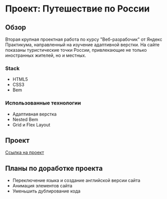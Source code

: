 # Проект: Путешествие по России

## Обзор

Вторая крупная проектная работа по курсу "Веб-разрабочик" от Яндекс Практикума, направленный на изучение адаптивной верстки. На сайте показаны туристические точки России, привлекающие не только иностранных жителей, но и местных.

### Stack

- HTML5
- CSS3
- Bem

### Использованные технологии

- Адаптивная верстка
- Nested Bem
- Grid и Flex Layout

## Проект

[Ссылка на проект](https://m-golovatenko.github.io/second-project-travel/)

## Планы по доработке проектa

- Переключение языка и создание английской версии сайта
- Анимация элементов сайта
- Уменьшить дублирование кода
